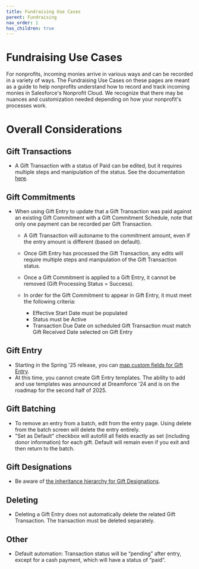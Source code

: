 ```yaml
---
title: Fundraising Use Cases
parent: Fundraising
nav_order: 1
has_children: true
---
```

# Fundraising Use Cases
For nonprofits, incoming monies arrive in various ways and can be recorded in a variety of ways. The Fundraising Use Cases on these pages are meant as a guide to help nonprofits understand how to record and track incoming monies in Salesforce's Nonprofit Cloud. We recognize that there may be nuances and customization needed depending on how your nonprofit's processes work.

# Overall Considerations
## Gift Transactions
* A Gift Transaction with a status of Paid can be edited, but it requires multiple steps and manipulation of the status. See the documentation [here](https://help.salesforce.com/s/articleView?id=sfdo.npc_fr_gift_transactions.htm&type=5).

## Gift Commitments
* When using Gift Entry to update that a Gift Transaction was paid against an existing Gift Commitment with a Gift Commitment Schedule, note that only one payment can be recorded per Gift Transaction.
    * A Gift Transaction will autoname to the commitment amount, even if the entry amount is different (based on default).
    * Once Gift Entry has processed the Gift Transaction, any edits will require multiple steps and manipulation of the Gift Transaction status.
    * Once a Gift Commitment is applied to a Gift Entry, it cannot be removed (Gift Processing Status = Success).
    * In order for the Gift Commitment to appear in Gift Entry, it must meet the following criteria:
  
         * Effective Start Date must be populated
         * Status must be Active
         * Transaction Due Date on scheduled Gift Transaction must match Gift Received Date selected on Gift Entry

## Gift Entry
* Starting in the Spring '25 release, you can [map custom fields for Gift Entry](https://help.salesforce.com/s/articleView?id=release-notes.rn_fundraising_improve_donor_relations_and_track_the_impact_of_gifts.htm&release=254&type=5).
* At this time, you cannot create Gift Entry templates. The ability to add and use templates was announced at Dreamforce '24 and is on the roadmap for the second half of 2025.

## Gift Batching
* To remove an entry from a batch, edit from the entry page. Using delete from the batch screen will delete the entry entirely.
* "Set as Default" checkbox will autofill all fields exactly as set (including donor information) for each gift. Default will remain even if you exit and then return to the batch.

## Gift Designations
* Be aware of [the inheritance hierarchy for Gift Designations](https://help.salesforce.com/s/articleView?id=sfdo.npc_fr_manage_designations.htm&type=5).

## Deleting 
* Deleting a Gift Entry does not automatically delete the related Gift Transaction.  The transaction must be deleted separately.

## Other
* Default automation: Transaction status will be “pending” after entry, except for a cash payment, which will have a status of “paid”.

